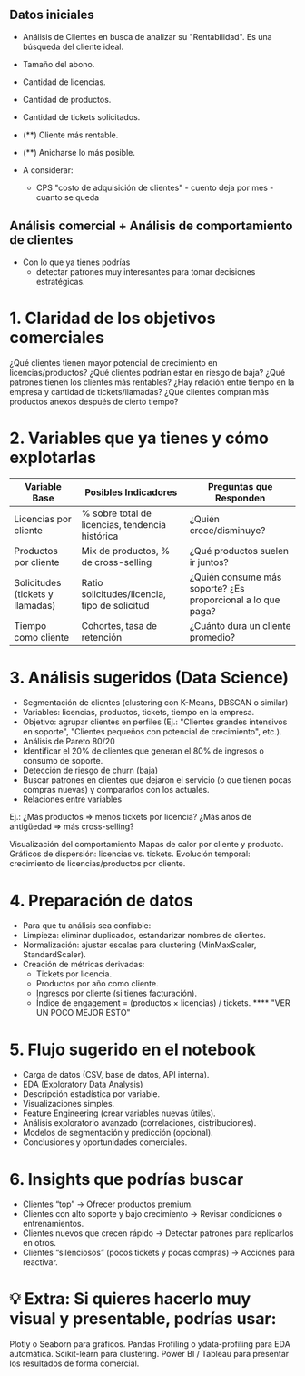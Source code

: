 ## Datos iniciales 
- Análisis de Clientes en busca de analizar su "Rentabilidad". Es una búsqueda del cliente ideal.
- Tamaño del abono.
- Cantidad de licencias.
- Cantidad de productos.
- Cantidad de tickets solicitados.
- (**) Cliente más rentable.
- (**) Anicharse lo más posible.

- A considerar:
    - CPS "costo de adquisición de clientes" - cuento deja por mes - cuanto se queda

## Análisis comercial + Análisis de comportamiento de clientes
- Con lo que ya tienes podrías
    - detectar patrones muy interesantes para tomar decisiones estratégicas.


# 1. Claridad de los objetivos comerciales
¿Qué clientes tienen mayor potencial de crecimiento en licencias/productos?
¿Qué clientes podrían estar en riesgo de baja?
¿Qué patrones tienen los clientes más rentables?
¿Hay relación entre tiempo en la empresa y cantidad de tickets/llamadas?
¿Qué clientes compran más productos anexos después de cierto tiempo?

# 2. Variables que ya tienes y cómo explotarlas
| Variable Base                    | Posibles Indicadores                            | Preguntas que Responden                                     |
| -------------------------------- | ----------------------------------------------- | ----------------------------------------------------------- |
| Licencias por cliente            | % sobre total de licencias, tendencia histórica | ¿Quién crece/disminuye?                                     |
| Productos por cliente            | Mix de productos, % de cross-selling            | ¿Qué productos suelen ir juntos?                            |
| Solicitudes (tickets y llamadas) | Ratio solicitudes/licencia, tipo de solicitud   | ¿Quién consume más soporte? ¿Es proporcional a lo que paga? |
| Tiempo como cliente              | Cohortes, tasa de retención                     | ¿Cuánto dura un cliente promedio?                           |


# 3. Análisis sugeridos (Data Science)
- Segmentación de clientes (clustering con K-Means, DBSCAN o similar)
- Variables: licencias, productos, tickets, tiempo en la empresa.
- Objetivo: agrupar clientes en perfiles (Ej.: "Clientes grandes intensivos en soporte", "Clientes pequeños con potencial de crecimiento", etc.).
- Análisis de Pareto 80/20
- Identificar el 20% de clientes que generan el 80% de ingresos o consumo de soporte.
- Detección de riesgo de churn (baja)
- Buscar patrones en clientes que dejaron el servicio (o que tienen pocas compras nuevas) y compararlos con los actuales.
- Relaciones entre variables

Ej.: ¿Más productos ⇒ menos tickets por licencia? ¿Más años de antigüedad ⇒ más cross-selling?

Visualización del comportamiento
Mapas de calor por cliente y producto.
Gráficos de dispersión: licencias vs. tickets.
Evolución temporal: crecimiento de licencias/productos por cliente.

# 4. Preparación de datos
- Para que tu análisis sea confiable:
- Limpieza: eliminar duplicados, estandarizar nombres de clientes.
- Normalización: ajustar escalas para clustering (MinMaxScaler, StandardScaler).
- Creación de métricas derivadas:
    - Tickets por licencia.
    - Productos por año como cliente.
    - Ingresos por cliente (si tienes facturación).
    - Índice de engagement = (productos × licencias) / tickets.  **** "VER UN POCO MEJOR ESTO"


# 5. Flujo sugerido en el notebook
- Carga de datos (CSV, base de datos, API interna).
- EDA (Exploratory Data Analysis)
- Descripción estadística por variable.
- Visualizaciones simples.
- Feature Engineering (crear variables nuevas útiles).
- Análisis exploratorio avanzado (correlaciones, distribuciones).
- Modelos de segmentación y predicción (opcional).
- Conclusiones y oportunidades comerciales.

# 6. Insights que podrías buscar
- Clientes “top” → Ofrecer productos premium.
- Clientes con alto soporte y bajo crecimiento → Revisar condiciones o entrenamientos.
- Clientes nuevos que crecen rápido → Detectar patrones para replicarlos en otros.
- Clientes “silenciosos” (pocos tickets y pocas compras) → Acciones para reactivar.


# 💡 Extra: Si quieres hacerlo muy visual y presentable, podrías usar:
Plotly o Seaborn para gráficos.
Pandas Profiling o ydata-profiling para EDA automática.
Scikit-learn para clustering.
Power BI / Tableau para presentar los resultados de forma comercial.


